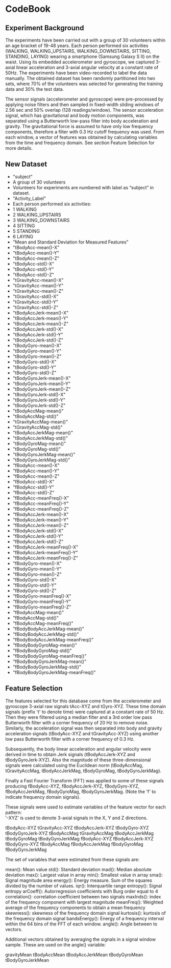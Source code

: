 # CodeBook

## Experiment Background

The experiments have been carried out with a group of 30 volunteers within an age bracket of 19-48 years. Each person performed six activities (WALKING, WALKING_UPSTAIRS, WALKING_DOWNSTAIRS, SITTING, STANDING, LAYING) wearing a smartphone (Samsung Galaxy S II) on the waist. Using its embedded accelerometer and gyroscope, we captured 3-axial linear acceleration and 3-axial angular velocity at a constant rate of 50Hz. The experiments have been video-recorded to label the data manually. The obtained dataset has been randomly partitioned into two sets, where 70% of the volunteers was selected for generating the training data and 30% the test data. 

The sensor signals (accelerometer and gyroscope) were pre-processed by applying noise filters and then sampled in fixed-width sliding windows of 2.56 sec and 50% overlap (128 readings/window). The sensor acceleration signal, which has gravitational and body motion components, was separated using a Butterworth low-pass filter into body acceleration and gravity. The gravitational force is assumed to have only low frequency components, therefore a filter with 0.3 Hz cutoff frequency was used. From each window, a vector of features was obtained by calculating variables from the time and frequency domain. See section Feature Selection for more details. 

## New Dataset

- "subject"
 - A group of 30 volunteers
 - Volunteers for experiments are numbered with label as “subject” in dataset.
- "Activity_Label"
 - Each person performed six activities:
 - 1 WALKING
 - 2 WALKING_UPSTAIRS
 - 3 WALKING_DOWNSTAIRS
 - 4 SITTING
 - 5 STANDING
 - 6 LAYING
- "Mean and Standard Deviation for Measured Features"
 - "tBodyAcc-mean()-X" 
 - "tBodyAcc-mean()-Y"
 - "tBodyAcc-mean()-Z" 
 - "tBodyAcc-std()-X" 
 - "tBodyAcc-std()-Y" 
 - "tBodyAcc-std()-Z" 
 - "tGravityAcc-mean()-X" 
 - "tGravityAcc-mean()-Y" 
 - "tGravityAcc-mean()-Z" 
 - "tGravityAcc-std()-X" 
 - "tGravityAcc-std()-Y" 
 - "tGravityAcc-std()-Z" 
 - "tBodyAccJerk-mean()-X" 
 - "tBodyAccJerk-mean()-Y" 
 - "tBodyAccJerk-mean()-Z" 
 - "tBodyAccJerk-std()-X"
 - "tBodyAccJerk-std()-Y"
 - "tBodyAccJerk-std()-Z"
 - "tBodyGyro-mean()-X" 
 - "tBodyGyro-mean()-Y" 
 - "tBodyGyro-mean()-Z" 
 - "tBodyGyro-std()-X" 
 - "tBodyGyro-std()-Y" 
 - "tBodyGyro-std()-Z" 
 - "tBodyGyroJerk-mean()-X"
 - "tBodyGyroJerk-mean()-Y"
 - "tBodyGyroJerk-mean()-Z"
 - "tBodyGyroJerk-std()-X"
 - "tBodyGyroJerk-std()-Y"
 - "tBodyGyroJerk-std()-Z"
 - "tBodyAccMag-mean()" 
 - "tBodyAccMag-std()" 
 - "tGravityAccMag-mean()" 
 - "tGravityAccMag-std()" 
 - "tBodyAccJerkMag-mean()" 
 - "tBodyAccJerkMag-std()" 
 - "tBodyGyroMag-mean()" 
 - "tBodyGyroMag-std()" 
 - "tBodyGyroJerkMag-mean()" 
 - "tBodyGyroJerkMag-std()" 
 - "fBodyAcc-mean()-X" 
 - "fBodyAcc-mean()-Y" 
 - "fBodyAcc-mean()-Z" 
 - "fBodyAcc-std()-X" 
 - "fBodyAcc-std()-Y" 
 - "fBodyAcc-std()-Z" 
 - "fBodyAcc-meanFreq()-X" 
 - "fBodyAcc-meanFreq()-Y" 
 - "fBodyAcc-meanFreq()-Z" 
 - "fBodyAccJerk-mean()-X" 
 - "fBodyAccJerk-mean()-Y" 
 - "fBodyAccJerk-mean()-Z" 
 - "fBodyAccJerk-std()-X" 
 - "fBodyAccJerk-std()-Y" 
 - "fBodyAccJerk-std()-Z" 
 - "fBodyAccJerk-meanFreq()-X" 
 - "fBodyAccJerk-meanFreq()-Y" 
 - "fBodyAccJerk-meanFreq()-Z" 
 - "fBodyGyro-mean()-X" 
 - "fBodyGyro-mean()-Y" 
 - "fBodyGyro-mean()-Z" 
 - "fBodyGyro-std()-X" 
 - "fBodyGyro-std()-Y" 
 - "fBodyGyro-std()-Z" 
 - "fBodyGyro-meanFreq()-X" 
 - "fBodyGyro-meanFreq()-Y" 
 - "fBodyGyro-meanFreq()-Z" 
 - "fBodyAccMag-mean()" 
 - "fBodyAccMag-std()" 
 - "fBodyAccMag-meanFreq()" 
 - "fBodyBodyAccJerkMag-mean()" 
 - "fBodyBodyAccJerkMag-std()" 
 - "fBodyBodyAccJerkMag-meanFreq()" 
 - "fBodyBodyGyroMag-mean()" 
 - "fBodyBodyGyroMag-std()" 
 - "fBodyBodyGyroMag-meanFreq()" 
 - "fBodyBodyGyroJerkMag-mean()" 
 - "fBodyBodyGyroJerkMag-std()" 
 - "fBodyBodyGyroJerkMag-meanFreq()"

## Feature Selection 

The features selected for this database come from the accelerometer and gyroscope 3-axial raw signals tAcc-XYZ and tGyro-XYZ. These time domain signals (prefix 't' to denote time) were captured at a constant rate of 50 Hz. Then they were filtered using a median filter and a 3rd order low pass Butterworth filter with a corner frequency of 20 Hz to remove noise. Similarly, the acceleration signal was then separated into body and gravity acceleration signals (tBodyAcc-XYZ and tGravityAcc-XYZ) using another low pass Butterworth filter with a corner frequency of 0.3 Hz. 

Subsequently, the body linear acceleration and angular velocity were derived in time to obtain Jerk signals (tBodyAccJerk-XYZ and tBodyGyroJerk-XYZ). Also the magnitude of these three-dimensional signals were calculated using the Euclidean norm (tBodyAccMag, tGravityAccMag, tBodyAccJerkMag, tBodyGyroMag, tBodyGyroJerkMag). 

Finally a Fast Fourier Transform (FFT) was applied to some of these signals producing fBodyAcc-XYZ, fBodyAccJerk-XYZ, fBodyGyro-XYZ, fBodyAccJerkMag, fBodyGyroMag, fBodyGyroJerkMag. (Note the 'f' to indicate frequency domain signals). 

These signals were used to estimate variables of the feature vector for each pattern:  
'-XYZ' is used to denote 3-axial signals in the X, Y and Z directions.

tBodyAcc-XYZ
tGravityAcc-XYZ
tBodyAccJerk-XYZ
tBodyGyro-XYZ
tBodyGyroJerk-XYZ
tBodyAccMag
tGravityAccMag
tBodyAccJerkMag
tBodyGyroMag
tBodyGyroJerkMag
fBodyAcc-XYZ
fBodyAccJerk-XYZ
fBodyGyro-XYZ
fBodyAccMag
fBodyAccJerkMag
fBodyGyroMag
fBodyGyroJerkMag

The set of variables that were estimated from these signals are: 

mean(): Mean value
std(): Standard deviation
mad(): Median absolute deviation 
max(): Largest value in array
min(): Smallest value in array
sma(): Signal magnitude area
energy(): Energy measure. Sum of the squares divided by the number of values. 
iqr(): Interquartile range 
entropy(): Signal entropy
arCoeff(): Autorregresion coefficients with Burg order equal to 4
correlation(): correlation coefficient between two signals
maxInds(): index of the frequency component with largest magnitude
meanFreq(): Weighted average of the frequency components to obtain a mean frequency
skewness(): skewness of the frequency domain signal 
kurtosis(): kurtosis of the frequency domain signal 
bandsEnergy(): Energy of a frequency interval within the 64 bins of the FFT of each window.
angle(): Angle between to vectors.

Additional vectors obtained by averaging the signals in a signal window sample. These are used on the angle() variable:

gravityMean
tBodyAccMean
tBodyAccJerkMean
tBodyGyroMean
tBodyGyroJerkMean
